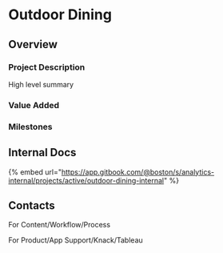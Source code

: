 # Outdoor Dining

## Overview

### Project Description

High level summary

### Value Added

### Milestones

## Internal Docs

{% embed url="https://app.gitbook.com/@boston/s/analytics-internal/projects/active/outdoor-dining-internal" %}



## Contacts

For Content/Workflow/Process

For Product/App Support/Knack/Tableau



